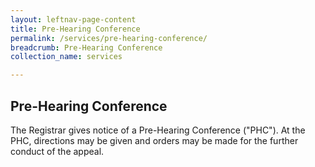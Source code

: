 ```yaml
---
layout: leftnav-page-content
title: Pre-Hearing Conference
permalink: /services/pre-hearing-conference/
breadcrumb: Pre-Hearing Conference
collection_name: services

---
```


Pre-Hearing Conference
---
The Registrar gives notice of a Pre-Hearing Conference ("PHC"). At the PHC, directions may be given and orders may be made for the further conduct of the appeal.
